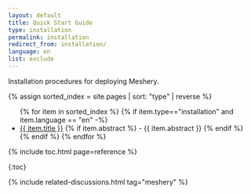 ```yaml
---
layout: default
title: Quick Start Guide
type: installation
permalink: installation
redirect_from: installation/
language: en
list: exclude
---
```


Installation procedures for deploying Meshery.

{% assign sorted_index = site.pages | sort: "type" | reverse %}

<ul>
    {% for item in sorted_index %}
    {% if item.type=="installation" and item.language == "en" -%}
      <li><a href="{{ site.baseurl }}{{ item.url }}">{{ item.title }}</a>
      {% if item.abstract %}
        -  {{ item.abstract }}
      {% endif %}
      </li>
      {% endif %}
    {% endfor %}
</ul>

{% include toc.html page=reference %}

{:toc}

{% include related-discussions.html tag="meshery" %}
